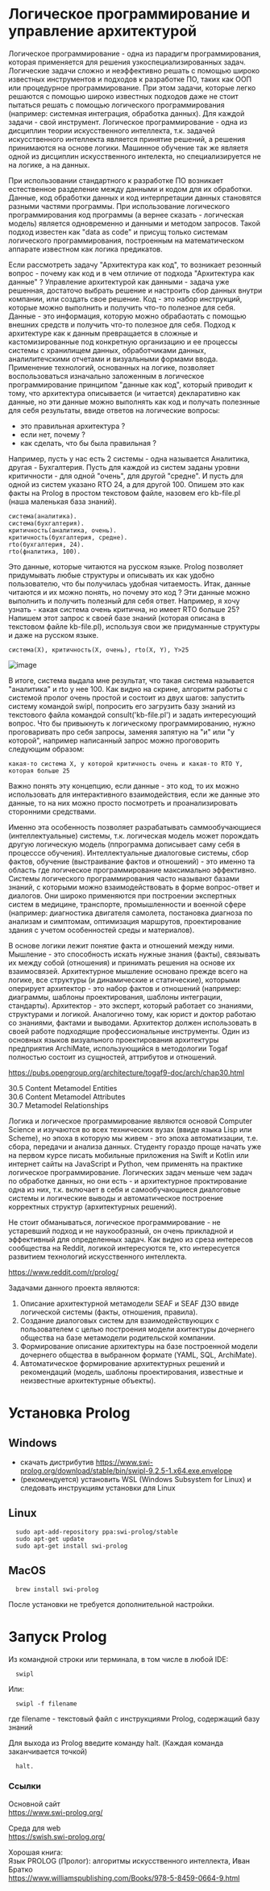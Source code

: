 # Логическое программирование и управление архитектурой

Логическое программирование - одна из парадигм программирования, которая применяется для решения узкоспециализированных задач. Логические задачи сложно и неэффективно решать с помощью широко известных инструментов и подходов к разработке ПО, таких как ООП или процедурное программирование. При этом задачи, которые легко решаются с помощью широко известных подходов даже не стоит пытаться решать с помощью логического программирования (например: системная интеграция, обработка данных). Для каждой задачи - свой инструмент. Логическое программирование - одна из дисциплин теории искусственного интеллекта, т.к. задачей искусственного интеллекта является принятие решений, а решения принимаются на основе логики. Машинное обучение так же являетя одной из дисциплин искусственного интелекта, но специализируется не на логике, а на данных. 

При использовании стандартного к разработке ПО возникает естественное разделение между данными и кодом для их обработки. Данные, код обработки данных и код интерпретации данных становятся разными частями программы. При использование логического программирования код программы (а вернее сказать - логическая модель) является одновременно и данными и методом запросов. Такой подход известен как "data as code" и присущ только системам логического программирования, построенным на математическом аппарате известном как логика предикатов.

Если рассмотреть задачу "Архитектура как код", то возникает резонный вопрос - почему как код и в чем отличие от подхода "Архитектура как данные" ? Управление архитектурой как данными - задача уже решенная, достаточо выбрать решение и настроить сбор данных внутри компании, или создать свое решение. Код - это набор инструкций, которые можно выполнить и получить что-то полезное для себя. Данные - это информация, которую можно обрабаотать с помощью внешних средств и получить что-то полезное для себя. Подход к архитектуре как к данным превращается в сложные и кастомизированные под конкретную организацию и ее процессы системы с хранилищем данных, обработчиками данных, аналилитечскими отчетами и визуальными формами ввода. Применение технологий, основанных на логике, позволяет воспользоваться  изначально заложенным в логическое программирование принципом "данные как код", который приводит к тому, что архитектура описывается (и читается) декларативно как данные, но эти данные можно выполнять как код и получать полезнные для себя результаты, ввиде ответов на логические вопросы:

  - это правильная архитектура ?
  - если нет, почему ?
  - как сделать, что бы была правильная ?

Например, пусть у нас есть 2 системы - одна называется Аналитика, другая - Бухгалтерия. Пусть для каждой из систем заданы уровни критичности - для одной "очень", для другой "средне". И пусть для одной из систем указано RTO 24, а для другой 100. Опишем это как факты на  Prolog  в простом текстовом файле, назовем его kb-file.pl (наша маленькая база знаний).

```
система(аналитика).
система(бухгалтерия).
критичность(аналитика, очень).
критичность(бухгалтерия, средне).
rto(бухгалтерия, 24).
rto(фналитика, 100).
```

Это данные, которые читаются на русском языке. Prolog позволяет придумывать любые структуры и описывать их как удобно пользователю, что бы получилась удобная читаемость. Итак, данные читаются и их можно понять, но почему это код ? Эти данные можно выполнить и получить полезный для себя ответ. Например, я хочу узнать - какая система очень критична, но имеет RTO больше 25? Напишем этот запрос к своей базе знаний (которая описана в текстовом файле kb-file.pl), используя свои же придуманные структуры и даже на русском языке.

```
система(X), критичность(X, очень), rto(X, Y), Y>25 
```

![image](https://github.com/xantia88/logic/assets/52062122/44cf23ea-0b96-44b4-b889-d73f3fe6a73e)

В итоге, система выдала мне результат, что такая система называется "аналитика" и rto у нее 100. Как видно на скрине, алгоритм работы с системой пролог очень простой и состоит из двух шагов: запустить систему командой swipl, попросить его загрузить базу знаний из текстового файла командой consult('kb-file.pl') и задать интересующий вопрос. Что бы привыкнуть к логическому программированию, нужно проговаривать про себя запросы, заменяя запятую на "и" или "у которой", например написанный запрос можно проговорить следующим образом: 

```
какая-то система Х, у которой критичность очень и какая-то RTO Y, которая больше 25
```

Важно понять эту концепцию, если данные - это код, то их можно использовать для интерактивного взаимодействия, если же данные это данные, то на них можно просто посмотреть и проанализировать сторонними средствами.

Именно эта особенность позволяет разрабатывать саммообучающиеся (интеллектуальные) системы, т.к. логическая модель может порождать другую логическую модель (ппрограмма дописывает саму себя в процесссе обучения). Интеллектуальные диалоговые системы, сбор фактов, обучение (выстраивание фактов и отношений) - это именно та область где логическое программирование максимально эффективно. Системы логического программирования часто называют базами знаний, с которыми можно взаимодействовать в форме вопрос-ответ и диалогов. Они широко применяются при построении экспертных систем в медицине, транспорте, промышленности и военной сфере (например: диагностика двигателя самолета, постановка диагноза по анализам и симптомам, оптимизация маршрутов, проектирование здания с учетом особенностей среды и материалов).

В основе логики лежит понятие факта и отношений между ними. Мышление - это способность искать нужные знания (факты), связывать их между собой (отношения) и принимать решения на основе их взаимосвязей. Архитектурное мышление основано прежде всего на логике, все структуры (и динамические и статические), которыми оперирует архитектор - это набор фактов и отношений (например: диаграммы, шаблоны проектирования, шаблоны интеграции, стандарты). Архитектор - это эксперт, который работает со знаниями, структурами и логикой. Аналогично тому, как юрист и доктор работаю со знаниями, фактами и выводами. Архитектор должен использовать в своей работе подходящие профессиональные инструменты. Один из основных языков визуального проектирования архитектуры предприятия ArchiMate, использующийся в методологии Togaf полностью состоит из сущностей, аттрибутов и отношений.

https://pubs.opengroup.org/architecture/togaf9-doc/arch/chap30.html  

30.5 Content Metamodel Entities  
30.6 Content Metamodel Attributes  
30.7 Metamodel Relationships  

Логика и логическое программирование являются основой Computer Science и изучаются во всех технических вузах (ввиде языка Lisp или Scheme), но эпоха в которую мы живем - это эпоха автоматизации, т.е. сбора, передачи и анализа данных. Студенту гораздо проще начать уже на первом курсе писать мобильные приложения на Swift и Kotlin или интернет сайты на JavaScript и Python, чем применять на практике логическое программирование. Логических задач меньше чем задач по обработке данных, но они есть - и архитектурное проктирование одна из них, т.к. включает в себя и самообучающиеся диалоговые системы и логические выводы и автоматическое построение корректных структур (архитектурных решений). 

Не стоит обманываться, логическое программирование - не устаревший подход и не наукообразный, он очень прикладной и эффективный для определенных задач. Как видно из среза интересов сообщества на Reddit, логикой интересуются те, кто интересуется развитием технологий искусственного интеллекта. 

https://www.reddit.com/r/prolog/

Задачами данного проекта являются:

1. Описание архитектурной метамодели SEAF и SEAF ДЗО ввиде логической системы (факты, отношения, правила).
2. Создание диалоговых систем для взаимодействующих с пользователем с целью построения модели ахитектуры дочернего общества на базе метамодели родительской компании.
3. Формирование описание архитектуры на базе построенной модели дочернего общества в выбранном формате (YAML, SQL, ArchiMate).
4. Автоматическое формирование архитектурных решений и рекомендаций (модель, шаблоны проектирования, известные и неизвестные архитектурные объекты).

# Установка Prolog

## Windows
  - скачать дистрибутив https://www.swi-prolog.org/download/stable/bin/swipl-9.2.5-1.x64.exe.envelope
  - (рекомендуется) установить WSL (Windows Subsystem for Linux) и следовать инструкциям установки для Linux

## Linux
```
  sudo apt-add-repository ppa:swi-prolog/stable
  sudo apt-get update
  sudo apt-get install swi-prolog
```
## MacOS
```
  brew install swi-prolog
```
После установки не требуется дополнительной настройки. 

# Запуск Prolog

Из командной строки или терминала, в том числе в любой IDE:  
```
  swipl
```
Или:
```
  swipl -f filename
```
где filename - текстовый файл с инструкциями Prolog, содержащий базу знаний

Для выхода из Prolog введите команду halt. (Каждая команда заканчивается точкой) 
```
  halt.
```

### Ссылки 
  
  Основной сайт  
  https://www.swi-prolog.org/

  Среда для web  
  https://swish.swi-prolog.org/

  Хорошая книга:  
  Язык PROLOG (Пролог): алгоритмы искусственного интеллекта, Иван Братко  
  https://www.williamspublishing.com/Books/978-5-8459-0664-9.html
  
  
  
